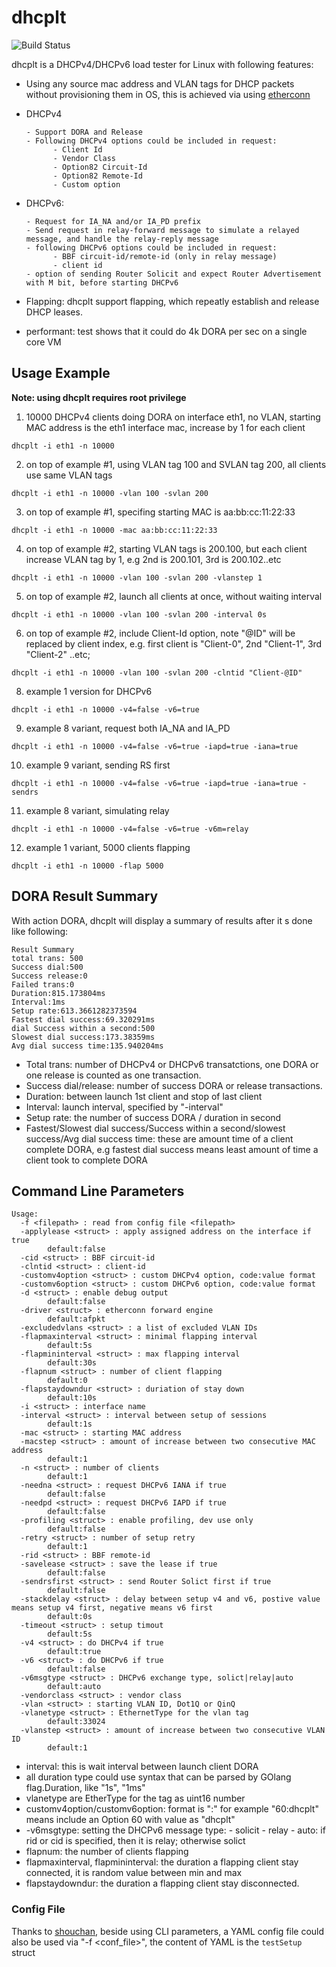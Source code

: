 # dhcplt
![Build Status](https://github.com/hujun-open/dhcplt/actions/workflows/main.yml/badge.svg)

dhcplt is a DHCPv4/DHCPv6 load tester for Linux with following features: 

- Using any source mac address and VLAN tags for DHCP packets without provisioning them in OS, this is achieved via using [etherconn](https://github.com/hujun-open/etherconn)

- DHCPv4

      - Support DORA and Release
      - Following DHCPv4 options could be included in request:
            - Client Id
            - Vendor Class
            - Option82 Circuit-Id
            - Option82 Remote-Id
            - Custom option
- DHCPv6:

      - Request for IA_NA and/or IA_PD prefix
      - Send request in relay-forward message to simulate a relayed message, and handle the relay-reply message
      - following DHCPv6 options could be included in request:
            - BBF circuit-id/remote-id (only in relay message)
            - client id 
      - option of sending Router Solicit and expect Router Advertisement with M bit, before starting DHCPv6 

- Flapping: dhcplt support flapping, which repeatly establish and release DHCP leases. 
- performant: test shows that it could do 4k DORA per sec on a single core VM

## Usage Example
**Note: using dhcplt requires root privilege**

1. 10000 DHCPv4 clients doing DORA on interface eth1, no VLAN, starting MAC address is the eth1 interface mac, increase by 1 for each client
```
dhcplt -i eth1 -n 10000
```
2. on top of example #1, using VLAN tag 100 and SVLAN tag 200, all clients use same VLAN tags
```
dhcplt -i eth1 -n 10000 -vlan 100 -svlan 200
```
3. on top of example #1, specifing starting MAC is aa:bb:cc:11:22:33
```
dhcplt -i eth1 -n 10000 -mac aa:bb:cc:11:22:33
```
4. on top of example #2, starting VLAN tags is 200.100, but each client increase VLAN tag by 1, e.g 2nd is 200.101, 3rd is 200.102..etc
```
dhcplt -i eth1 -n 10000 -vlan 100 -svlan 200 -vlanstep 1
```
5. on top of example #2, launch all clients at once, without waiting interval
```
dhcplt -i eth1 -n 10000 -vlan 100 -svlan 200 -interval 0s
```
6. on top of example #2, include Client-Id option, note "@ID" will be replaced by client index, e.g. first client is "Client-0", 2nd "Client-1", 3rd "Client-2" ..etc;
```
dhcplt -i eth1 -n 10000 -vlan 100 -svlan 200 -clntid "Client-@ID"
```

8. example 1 version for DHCPv6
```
dhcplt -i eth1 -n 10000 -v4=false -v6=true
```

9. example 8 variant, request both IA_NA and IA_PD
```
dhcplt -i eth1 -n 10000 -v4=false -v6=true -iapd=true -iana=true
```

10. example 9 variant, sending RS first
```
dhcplt -i eth1 -n 10000 -v4=false -v6=true -iapd=true -iana=true -sendrs
```

11. example 8 variant, simulating relay
```
dhcplt -i eth1 -n 10000 -v4=false -v6=true -v6m=relay
```

12. example 1 variant, 5000 clients flapping
```
dhcplt -i eth1 -n 10000 -flap 5000 
```

## DORA Result Summary
With action DORA, dhcplt will display a summary of results after it s done like following:
```
Result Summary
total trans: 500
Success dial:500
Success release:0
Failed trans:0
Duration:815.173804ms
Interval:1ms
Setup rate:613.3661282373594
Fastest dial success:69.320291ms
dial Success within a second:500
Slowest dial success:173.38359ms
Avg dial success time:135.940204ms
```
- Total trans: number of DHCPv4 or DHCPv6 transatctions, one DORA or one release is counted as one transaction.
- Success dial/release: number of success DORA or release transactions.
- Duration: between launch 1st client and stop of last client
- Interval: launch interval, specified by "-interval"
- Setup rate: the number of success DORA / duration in second
- Fastest/Slowest dial success/Success within a second/slowest success/Avg dial success time: these are amount time of a client complete DORA, e.g fastest dial success means least amount of time a client took to complete DORA

## Command Line Parameters

```
Usage:
  -f <filepath> : read from config file <filepath>
  -applylease <struct> : apply assigned address on the interface if true
        default:false
  -cid <struct> : BBF circuit-id
  -clntid <struct> : client-id
  -customv4option <struct> : custom DHCPv4 option, code:value format
  -customv6option <struct> : custom DHCPv6 option, code:value format
  -d <struct> : enable debug output
        default:false
  -driver <struct> : etherconn forward engine
        default:afpkt
  -excludedvlans <struct> : a list of excluded VLAN IDs
  -flapmaxinterval <struct> : minimal flapping interval
        default:5s
  -flapmininterval <struct> : max flapping interval
        default:30s
  -flapnum <struct> : number of client flapping
        default:0
  -flapstaydowndur <struct> : duriation of stay down
        default:10s
  -i <struct> : interface name
  -interval <struct> : interval between setup of sessions
        default:1s
  -mac <struct> : starting MAC address
  -macstep <struct> : amount of increase between two consecutive MAC address
        default:1
  -n <struct> : number of clients
        default:1
  -needna <struct> : request DHCPv6 IANA if true
        default:false
  -needpd <struct> : request DHCPv6 IAPD if true
        default:false
  -profiling <struct> : enable profiling, dev use only
        default:false
  -retry <struct> : number of setup retry
        default:1
  -rid <struct> : BBF remote-id
  -savelease <struct> : save the lease if true
        default:false
  -sendrsfirst <struct> : send Router Solict first if true
        default:false
  -stackdelay <struct> : delay between setup v4 and v6, postive value means setup v4 first, negative means v6 first
        default:0s
  -timeout <struct> : setup timout
        default:5s
  -v4 <struct> : do DHCPv4 if true
        default:true
  -v6 <struct> : do DHCPv6 if true
        default:false
  -v6msgtype <struct> : DHCPv6 exchange type, solict|relay|auto
        default:auto
  -vendorclass <struct> : vendor class
  -vlan <struct> : starting VLAN ID, Dot1Q or QinQ
  -vlanetype <struct> : EthernetType for the vlan tag
        default:33024
  -vlanstep <struct> : amount of increase between two consecutive VLAN ID
        default:1

```
- interval: this is wait interval between launch client DORA
- all duration type could use syntax that can be parsed by GOlang flag.Duration, like "1s", "1ms"
- vlanetype are EtherType for the tag as uint16 number
- customv4option/customv6option: format is "<option-id>:<value>" for example "60:dhcplt" means include an Option 60 with value as "dhcplt"
- -v6msgtype: setting the DHCPv6 message type:
      - solicit
      - relay
      - auto: if rid or cid is specified, then it is relay; otherwise solict
- flapnum: the number of clients flapping
- flapmaxinterval, flapmininterval: the duration a flapping client stay connected, it is random value between min and max
- flapstaydowndur: the duration a flapping client stay disconnected. 

### Config File
Thanks to [shouchan](https://github.com/hujun-open/shouchan), beside using CLI parameters, a YAML config file could also be used via "-f <conf_file>", the content of YAML is the `testSetup` struct 